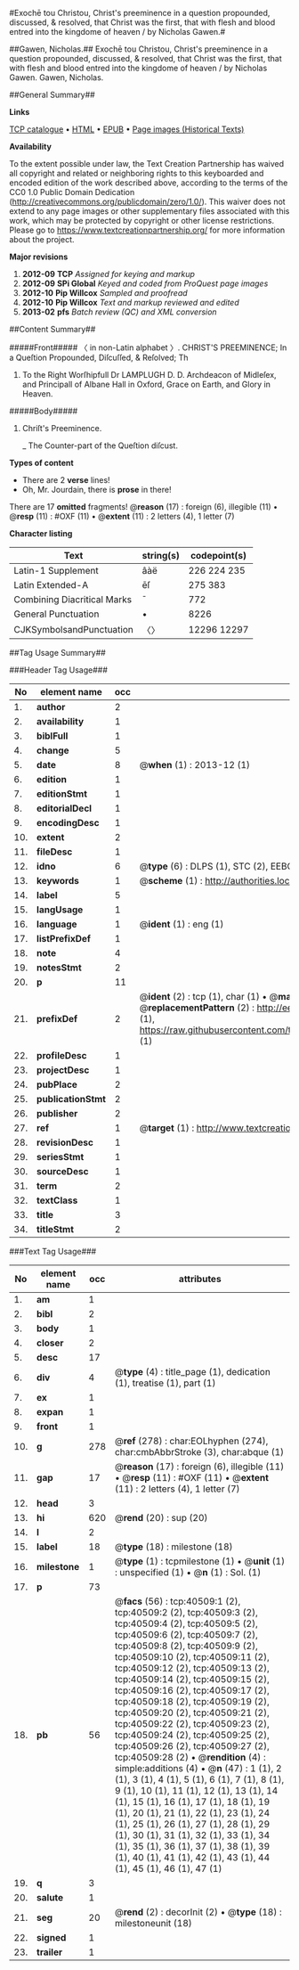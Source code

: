#Exochē tou Christou, Christ's preeminence in a question propounded, discussed, & resolved, that Christ was the first, that with flesh and blood entred into the kingdome of heaven / by Nicholas Gawen.#

##Gawen, Nicholas.##
Exochē tou Christou, Christ's preeminence in a question propounded, discussed, & resolved, that Christ was the first, that with flesh and blood entred into the kingdome of heaven / by Nicholas Gawen.
Gawen, Nicholas.

##General Summary##

**Links**

[TCP catalogue](http://www.ota.ox.ac.uk/tcp/)  • 
[HTML](http://tei.it.ox.ac.uk/tcp/Texts-HTML/free/A42/A42520.html)  • 
[EPUB](http://tei.it.ox.ac.uk/tcp/Texts-EPUB/free/A42/A42520.epub) • 
[Page images (Historical Texts)](https://historicaltexts.jisc.ac.uk/eebo-07933130e)

**Availability**

To the extent possible under law, the Text Creation Partnership has waived all copyright and related or neighboring rights to this keyboarded and encoded edition of the work described above, according to the terms of the CC0 1.0 Public Domain Dedication (http://creativecommons.org/publicdomain/zero/1.0/). This waiver does not extend to any page images or other supplementary files associated with this work, which may be protected by copyright or other license restrictions. Please go to https://www.textcreationpartnership.org/ for more information about the project.

**Major revisions**

1. __2012-09__ __TCP__ *Assigned for keying and markup*
1. __2012-09__ __SPi Global__ *Keyed and coded from ProQuest page images*
1. __2012-10__ __Pip Willcox__ *Sampled and proofread*
1. __2012-10__ __Pip Willcox__ *Text and markup reviewed and edited*
1. __2013-02__ __pfs__ *Batch review (QC) and XML conversion*

##Content Summary##

#####Front#####
〈 in non-Latin alphabet 〉. CHRIST'S PREEMINENCE; In a Queſtion Propounded, Diſcuſſed, & Reſolved; Th
1. To the Right Worſhipfull Dr LAMPLUGH D. D. Archdeacon of Midleſex, and Principall of Albane Hall in Oxford, Grace on Earth, and Glory in Heaven.

#####Body#####

1. Chriſt's Preeminence.

    _ The Counter-part of the Queſtion diſcust.

**Types of content**

  * There are 2 **verse** lines!
  * Oh, Mr. Jourdain, there is **prose** in there!

There are 17 **omitted** fragments! 
 @__reason__ (17) : foreign (6), illegible (11)  •  @__resp__ (11) : #OXF (11)  •  @__extent__ (11) : 2 letters (4), 1 letter (7)

**Character listing**


|Text|string(s)|codepoint(s)|
|---|---|---|
|Latin-1 Supplement|âàë|226 224 235|
|Latin Extended-A|ēſ|275 383|
|Combining             Diacritical Marks|̄|772|
|General Punctuation|•|8226|
|CJKSymbolsandPunctuation|〈〉|12296 12297|

##Tag Usage Summary##

###Header Tag Usage###

|No|element name|occ|attributes|
|---|---|---|---|
|1.|__author__|2||
|2.|__availability__|1||
|3.|__biblFull__|1||
|4.|__change__|5||
|5.|__date__|8| @__when__ (1) : 2013-12 (1)|
|6.|__edition__|1||
|7.|__editionStmt__|1||
|8.|__editorialDecl__|1||
|9.|__encodingDesc__|1||
|10.|__extent__|2||
|11.|__fileDesc__|1||
|12.|__idno__|6| @__type__ (6) : DLPS (1), STC (2), EEBO-CITATION (1), OCLC (1), VID (1)|
|13.|__keywords__|1| @__scheme__ (1) : http://authorities.loc.gov/ (1)|
|14.|__label__|5||
|15.|__langUsage__|1||
|16.|__language__|1| @__ident__ (1) : eng (1)|
|17.|__listPrefixDef__|1||
|18.|__note__|4||
|19.|__notesStmt__|2||
|20.|__p__|11||
|21.|__prefixDef__|2| @__ident__ (2) : tcp (1), char (1)  •  @__matchPattern__ (2) : ([0-9\-]+):([0-9IVX]+) (1), (.+) (1)  •  @__replacementPattern__ (2) : http://eebo.chadwyck.com/downloadtiff?vid=$1&page=$2 (1), https://raw.githubusercontent.com/textcreationpartnership/Texts/master/tcpchars.xml#$1 (1)|
|22.|__profileDesc__|1||
|23.|__projectDesc__|1||
|24.|__pubPlace__|2||
|25.|__publicationStmt__|2||
|26.|__publisher__|2||
|27.|__ref__|1| @__target__ (1) : http://www.textcreationpartnership.org/docs/. (1)|
|28.|__revisionDesc__|1||
|29.|__seriesStmt__|1||
|30.|__sourceDesc__|1||
|31.|__term__|2||
|32.|__textClass__|1||
|33.|__title__|3||
|34.|__titleStmt__|2||


###Text Tag Usage###

|No|element name|occ|attributes|
|---|---|---|---|
|1.|__am__|1||
|2.|__bibl__|2||
|3.|__body__|1||
|4.|__closer__|2||
|5.|__desc__|17||
|6.|__div__|4| @__type__ (4) : title_page (1), dedication (1), treatise (1), part (1)|
|7.|__ex__|1||
|8.|__expan__|1||
|9.|__front__|1||
|10.|__g__|278| @__ref__ (278) : char:EOLhyphen (274), char:cmbAbbrStroke (3), char:abque (1)|
|11.|__gap__|17| @__reason__ (17) : foreign (6), illegible (11)  •  @__resp__ (11) : #OXF (11)  •  @__extent__ (11) : 2 letters (4), 1 letter (7)|
|12.|__head__|3||
|13.|__hi__|620| @__rend__ (20) : sup (20)|
|14.|__l__|2||
|15.|__label__|18| @__type__ (18) : milestone (18)|
|16.|__milestone__|1| @__type__ (1) : tcpmilestone (1)  •  @__unit__ (1) : unspecified (1)  •  @__n__ (1) : Sol. (1)|
|17.|__p__|73||
|18.|__pb__|56| @__facs__ (56) : tcp:40509:1 (2), tcp:40509:2 (2), tcp:40509:3 (2), tcp:40509:4 (2), tcp:40509:5 (2), tcp:40509:6 (2), tcp:40509:7 (2), tcp:40509:8 (2), tcp:40509:9 (2), tcp:40509:10 (2), tcp:40509:11 (2), tcp:40509:12 (2), tcp:40509:13 (2), tcp:40509:14 (2), tcp:40509:15 (2), tcp:40509:16 (2), tcp:40509:17 (2), tcp:40509:18 (2), tcp:40509:19 (2), tcp:40509:20 (2), tcp:40509:21 (2), tcp:40509:22 (2), tcp:40509:23 (2), tcp:40509:24 (2), tcp:40509:25 (2), tcp:40509:26 (2), tcp:40509:27 (2), tcp:40509:28 (2)  •  @__rendition__ (4) : simple:additions (4)  •  @__n__ (47) : 1 (1), 2 (1), 3 (1), 4 (1), 5 (1), 6 (1), 7 (1), 8 (1), 9 (1), 10 (1), 11 (1), 12 (1), 13 (1), 14 (1), 15 (1), 16 (1), 17 (1), 18 (1), 19 (1), 20 (1), 21 (1), 22 (1), 23 (1), 24 (1), 25 (1), 26 (1), 27 (1), 28 (1), 29 (1), 30 (1), 31 (1), 32 (1), 33 (1), 34 (1), 35 (1), 36 (1), 37 (1), 38 (1), 39 (1), 40 (1), 41 (1), 42 (1), 43 (1), 44 (1), 45 (1), 46 (1), 47 (1)|
|19.|__q__|3||
|20.|__salute__|1||
|21.|__seg__|20| @__rend__ (2) : decorInit (2)  •  @__type__ (18) : milestoneunit (18)|
|22.|__signed__|1||
|23.|__trailer__|1||

